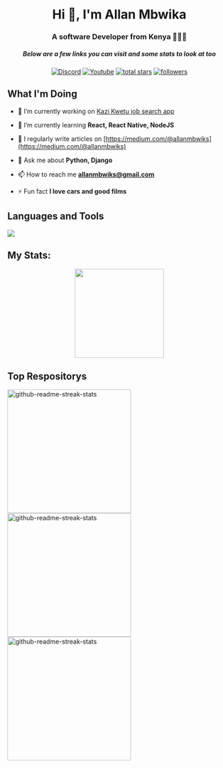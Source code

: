 
<h1 align="center">Hi 👋, I'm Allan Mbwika</h1>
<h3 align="center">A software Developer from Kenya 👨🏾‍🎓</h3>
<!--<img align="right" alt="image" width="400" src="https://encrypted-tbn0.gstatic.com/images?q=tbn:ANd9GcRf6Wg0SD7N7RM5d1JEzGM2909DecmcN8oTZw&usqp=CAU">-->

<!--<p align="left"> <a href="https://github.com/ryo-ma/github-profile-trophy"><img src="https://github-profile-trophy.vercel.app/?username=mbwika-07" alt="mbwika-07" /></a> </p>-->

<h5 align="center">Below are a few links you can visit and some stats to look at too</h5>

<p align="center">
  <a href=" "><img alt="Discord" title="Discord" src="https://img.shields.io/badge/-Discord-7289DA?style=for-the-badge&logo=discord&logoColor=white"/></a>
  <a href=" "><img alt="Youtube" title="Youtube" src="https://img.shields.io/badge/-Youtube-FF0000?style=for-the-badge&logo=youtube&logoColor=white"/></a>
<a href=" ">
    <img alt="total stars" title="Total stars on GitHub" src="https://custom-icon-badges.demolab.com/github/stars/Thinkright20?color=B8B92B&style=for-the-badge&labelColor=959532&logo=star"/></a>
   <a href=" "><img alt="followers" title="Follow me on Github" src="https://img.shields.io/github/followers/thinkright20?color=236ad3&style=for-the-badge&logo=github&label=Follow"/></a>



  ## What I'm Doing

- 🔭 I’m currently working on [Kazi Kwetu job search app](https://github.com/Mbwika-07/Kazi-Kwetu-Job-Search-App)

- 🌱 I’m currently learning **React, React Native, NodeJS**

- 📝 I regularly write articles on [https://medium.com/@allanmbwiks](https://medium.com/@allanmbwiks)

- 💬 Ask me about **Python, Django**

- 📫 How to reach me **allanmbwiks@gmail.com**

- ⚡ Fun fact **I love cars and good films**



## Languages and Tools
<p align="left"> <a href="https://github.com/thinkright20"><img src="https://skillicons.dev/icons?i=vscode,replit,github,mongodb,css,html,js,express,bots,nodejs"> </a> </p>

## My Stats:
<p align="center">
<img height="200px" src="https://github-readme-stats.vercel.app/api?username=Mbwika-07&hide_border=true&show_icons=true&count_private=true&theme=gruvbox&bg_color=151515">
</p>

## Top Respositorys
  <p align="left">
     <a href="https://github.com/Thinkright20/Profile-Badges"><img width="278" src="https://denvercoder1-github-readme-stats.vercel.app/api/pin/?username=thinkright20&repo=Profile-Badges&theme=react&bg_color=1F222E&title_color=F8D866&hide_border=true&icon_color=F8D866&show_icons=false" alt="github-readme-streak-stats"></a>
    <a href="https://github.com/Thinkright20/IP-Finder"><img width="278" src="https://denvercoder1-github-readme-stats.vercel.app/api/pin/?username=Thinkright20&repo=IP-Finder&theme=react&bg_color=1F222E&title_color=F8D866&hide_border=true&icon_color=F8D866&show_icons=false" alt="github-readme-streak-stats"></a>
   <a href="https://github.com/ChatCool-Inc/chatcool"><img width="278" src="https://denvercoder1-github-readme-stats.vercel.app/api/pin/?username=ChatCool-Inc&repo=chatcool&theme=react&bg_color=1F222E&title_color=F8D866&hide_border=true&icon_color=F8D866&show_icons=false" alt="github-readme-streak-stats"></a>
  </p>
